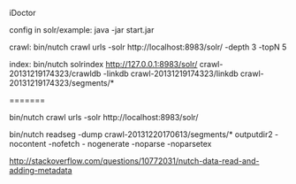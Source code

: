 iDoctor

config
in solr/example: java -jar start.jar

crawl: bin/nutch crawl urls -solr http://localhost:8983/solr/ -depth 3 -topN 5

index: bin/nutch solrindex http://127.0.0.1:8983/solr/ crawl-20131219174323/crawldb -linkdb crawl-20131219174323/linkdb crawl-20131219174323/segments/*

=======


bin/nutch crawl urls -solr http://localhost:8983/solr/

bin/nutch readseg -dump crawl-20131220170613/segments/* outputdir2 -nocontent -nofetch - nogenerate -noparse -noparsetex

http://stackoverflow.com/questions/10772031/nutch-data-read-and-adding-metadata